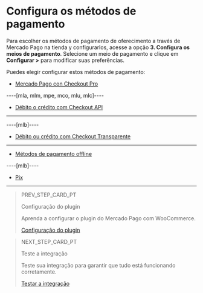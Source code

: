 # Configura os métodos de pagamento

Para escolher os métodos de pagamento de oferecimento a través de Mercado Pago na tienda y configurarlos, acesse a opção **3. Configura os meios de pagamento**. Selecione um meio de pagamento e clique em **Configurar >** para modificar suas preferências.

Puedes elegir configurar estos métodos de pagamento:

* [Mercado Pago con Checkout Pro](/developers/pt/docs/woocommerce/payments-configuration/checkoutpro)

----[mla, mlm, mpe, mco, mlu, mlc]----
* [Débito o crédito com Checkout API](/developers/pt/docs/woocommerce/payments-configuration/credit-debit)
------------

----[mlb]----
* [Débito ou crédito com Checkout Transparente](/developers/pt/docs/woocommerce/payments-configuration/credit-debit)
------------

* [Métodos de pagamento offline](/developers/pt/docs/woocommerce/payments-configuration/offline-payments)

----[mlb]----
* [Pix](/developers/pt/docs/woocommerce/payments-configuration/pix)
------------

> PREV_STEP_CARD_PT
>
> Configuração do plugin
>
> Aprenda a configurar o plugin do Mercado Pago com WooCommerce.
>
> [Configuração do plugin](/developers/pt/docs/woocommerce/plugin-configuration)

> NEXT_STEP_CARD_PT
>
> Teste a integração
>
> Teste sua integração para garantir que tudo está funcionando corretamente.
>
> [Testar a integração](/developers/pt/docs/woocommerce/integration-test)
